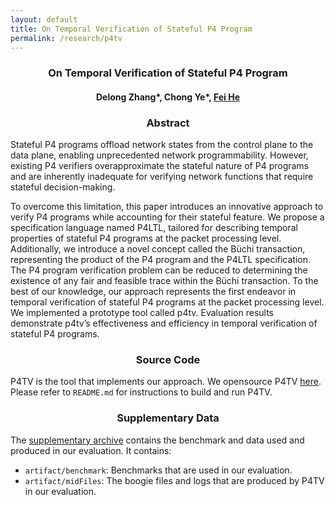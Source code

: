 ```yaml
---
layout: default
title: On Temporal Verification of Stateful P4 Program
permalink: /research/p4tv
---
```


### <center>On Temporal Verification of Stateful P4 Program</center>

#### <center>Delong Zhang*, Chong Ye*, <a href="https://feihe.github.io/">Fei He</a></center>

### <center>Abstract</center>

Stateful P4 programs offload network states from the control plane to the data plane, enabling unprecedented network programmability. However, existing P4 verifiers overapproximate the stateful nature of P4 programs and are inherently inadequate for verifying network functions that require stateful decision-making. 

To overcome this limitation, this paper introduces an innovative approach to verify P4 programs while accounting for their stateful feature. We propose a specification language named P4LTL, tailored for describing temporal properties of stateful P4 programs at the packet processing level. Additionally, we introduce a novel concept called the Büchi transaction, representing the product of the P4 program and the P4LTL specification. The P4 program verification problem can be reduced to determining the existence of any fair and feasible trace within the Büchi transaction. To the best of our knowledge, our approach represents the first endeavor in temporal verification of stateful P4 programs at the packet processing level. We implemented a prototype tool called p4tv. Evaluation results demonstrate p4tv’s effectiveness and efficiency in temporal verification of stateful P4 programs.

### <center>Source Code</center>

P4TV is the tool that implements our approach. We opensource P4TV [here](https://github.com/NVThufv/P4TV). Please refer to `README.md` for instructions to build and run P4TV.

### <center>Supplementary Data</center>

The <a href="https://cloud.tsinghua.edu.cn/f/6b3896f63d264245b6b7/?dl=1">supplementary archive</a> contains the benchmark and data used and produced in our evaluation. It contains:

- `artifact/benchmark`: Benchmarks that are used in our evaluation.
- `artifact/midFiles`: The boogie files and logs that are produced by P4TV in our evaluation.